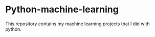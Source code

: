 # Python-machine-learning
This repository contains my machine learning projects that I did with python.
